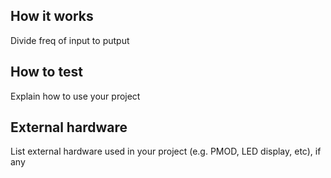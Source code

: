 <!---

This file is used to generate your project datasheet. Please fill in the information below and delete any unused
sections.

You can also include images in this folder and reference them in the markdown. Each image must be less than
512 kb in size, and the combined size of all images must be less than 1 MB.
-->

## How it works

Divide freq of input to putput

## How to test

Explain how to use your project

## External hardware

List external hardware used in your project (e.g. PMOD, LED display, etc), if any

